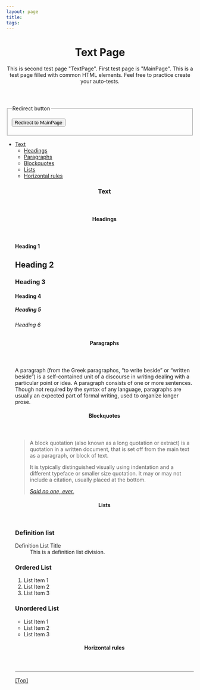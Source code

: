 ```yaml
---
layout: page
title:
tags:
---
```

<body>
<div id="top" class="page" role="document">
  <header role="banner">
    <h1>Text Page</h1>
    <p>This is second test page "TextPage". First test page is "MainPage". This is a test page filled with common HTML elements. Feel free to practice create your auto-tests.</p>
  </header>

  <fieldset id="redirect__action">
    <legend>Redirect button</legend>
    <p>
      <input type="button" value="Redirect to MainPage" onclick="window.location.href='../main-page'">
    </p>
  </fieldset>

  <nav role="navigation">
    <ul>
      <li>
        <a href="#text">Text</a>
        <ul>
          <li><a href="#text__headings">Headings</a></li>
          <li><a href="#text__paragraphs">Paragraphs</a></li>
          <li><a href="#text__blockquotes">Blockquotes</a></li>
          <li><a href="#text__lists">Lists</a></li>
          <li><a href="#text__hr">Horizontal rules</a></li>
        </ul>
      </li>

  <main role="main">
    <section id="text">
      <header><h1>Text</h1></header>
      <article id="text__headings">
        <header>
          <h1>Headings</h1>
        </header>
        <div>
          <h1>Heading 1</h1>
          <h2>Heading 2</h2>
          <h3>Heading 3</h3>
          <h4>Heading 4</h4>
          <h5>Heading 5</h5>
          <h6>Heading 6</h6>
        </div>
      </article>
      <article id="text__paragraphs">
        <header><h1>Paragraphs</h1></header>
        <div>
          <p>A paragraph (from the Greek paragraphos, “to write beside” or “written beside”) is a self-contained unit of a discourse in writing dealing with a particular point or idea. A paragraph consists of one or more sentences. Though not required by the syntax of any language, paragraphs are usually an expected part of formal writing, used to organize longer prose.</p>
        </div>
      </article>
      <article id="text__blockquotes">
        <header><h1>Blockquotes</h1></header>
        <div>
          <blockquote>
            <p>A block quotation (also known as a long quotation or extract) is a quotation in a written document, that is set off from the main text as a paragraph, or block of text.</p>
            <p>It is typically distinguished visually using indentation and a different typeface or smaller size quotation. It may or may not include a citation, usually placed at the bottom.</p>
            <cite><a href="#!">Said no one, ever.</a></cite>
          </blockquote>
        </div>
      </article>
      <article id="text__lists">
        <header><h1>Lists</h1></header>
        <div>
          <h3>Definition list</h3>
          <dl>
            <dt>Definition List Title</dt>
            <dd>This is a definition list division.</dd>
          </dl>
          <h3>Ordered List</h3>
          <ol>
            <li>List Item 1</li>
            <li>List Item 2</li>
            <li>List Item 3</li>
          </ol>
          <h3>Unordered List</h3>
          <ul>
            <li>List Item 1</li>
            <li>List Item 2</li>
            <li>List Item 3</li>
          </ul>
        </div>
      </article>
      <article id="text__hr">
        <header><h1>Horizontal rules</h1></header>
        <div>
          <hr>
        </div>
        <footer><p><a href="#top">[Top]</a></p></footer>
      </article>
